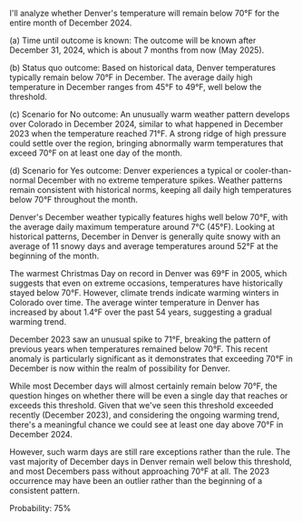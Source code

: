 I'll analyze whether Denver's temperature will remain below 70°F for the entire month of December 2024.

(a) Time until outcome is known: The outcome will be known after December 31, 2024, which is about 7 months from now (May 2025).

(b) Status quo outcome: Based on historical data, Denver temperatures typically remain below 70°F in December. The average daily high temperature in December ranges from 45°F to 49°F, well below the threshold.

(c) Scenario for No outcome: An unusually warm weather pattern develops over Colorado in December 2024, similar to what happened in December 2023 when the temperature reached 71°F. A strong ridge of high pressure could settle over the region, bringing abnormally warm temperatures that exceed 70°F on at least one day of the month.

(d) Scenario for Yes outcome: Denver experiences a typical or cooler-than-normal December with no extreme temperature spikes. Weather patterns remain consistent with historical norms, keeping all daily high temperatures below 70°F throughout the month.

Denver's December weather typically features highs well below 70°F, with the average daily maximum temperature around 7°C (45°F). Looking at historical patterns, December in Denver is generally quite snowy with an average of 11 snowy days and average temperatures around 52°F at the beginning of the month.

The warmest Christmas Day on record in Denver was 69°F in 2005, which suggests that even on extreme occasions, temperatures have historically stayed below 70°F. However, climate trends indicate warming winters in Colorado over time. The average winter temperature in Denver has increased by about 1.4°F over the past 54 years, suggesting a gradual warming trend.

December 2023 saw an unusual spike to 71°F, breaking the pattern of previous years when temperatures remained below 70°F. This recent anomaly is particularly significant as it demonstrates that exceeding 70°F in December is now within the realm of possibility for Denver.

While most December days will almost certainly remain below 70°F, the question hinges on whether there will be even a single day that reaches or exceeds this threshold. Given that we've seen this threshold exceeded recently (December 2023), and considering the ongoing warming trend, there's a meaningful chance we could see at least one day above 70°F in December 2024.

However, such warm days are still rare exceptions rather than the rule. The vast majority of December days in Denver remain well below this threshold, and most Decembers pass without approaching 70°F at all. The 2023 occurrence may have been an outlier rather than the beginning of a consistent pattern.

Probability: 75%